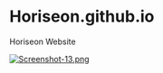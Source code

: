 # Horiseon.github.io
Horiseon Website

[![Screenshot-13.png](https://i.postimg.cc/QtRXPtSf/Screenshot-13.png)](https://postimg.cc/Q9JGKj27)